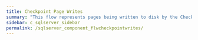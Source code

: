 ```yaml
---
title: Checkpoint Page Writes
summary: "This flow represents pages being written to disk by the Checkpoint process."
sidebar: c_sqlserver_sidebar
permalink: /sqlserver_component_flwcheckpointwrites/
---
```

